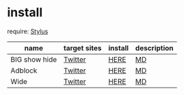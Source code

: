 # install

require: [Stylus](https://chromewebstore.google.com/detail/stylus/clngdbkpkpeebahjckkjfobafhncgmne?hl=ja)

| name | target sites | install | description |
| ------------- | ------------ | ------------ | ------------ |
| BIG show hide | [Twitter] | [HERE][tbsh] | [MD][tbshMD] |
| Adblock | [Twitter] | [HERE][ta] | [MD][taMD] |
| Wide | [Twitter] | [HERE][wide] | [MD][wideMD] |

<!-- target -->

[Twitter]: https://x.com

<!-- install -->

[tbsh]: usercss/twitter_big_show_hide.user.css?raw=true
[ta]: usercss/twitter_adblock.user.css?raw=true
[wide]: usercss/twitter_wide.user.css?raw=true

<!-- require -->

<!-- doc -->

[tbshMD]: ./doc/twitter_big_show_hide.md
[taMD]: ./doc/twitter_adblock.md
[wideMD]: ./doc/twitter_wide.md
